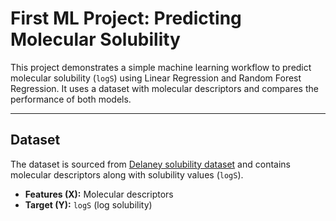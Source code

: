 # First ML Project: Predicting Molecular Solubility

This project demonstrates a simple machine learning workflow to predict molecular solubility (`logS`) using Linear Regression and Random Forest Regression. It uses a dataset with molecular descriptors and compares the performance of both models.

---

## Dataset

The dataset is sourced from [Delaney solubility dataset](https://raw.githubusercontent.com/dataprofessor/data/master/delaney_solubility_with_descriptors.csv) and contains molecular descriptors along with solubility values (`logS`).  

- **Features (X):** Molecular descriptors  
- **Target (Y):** `logS` (log solubility)
